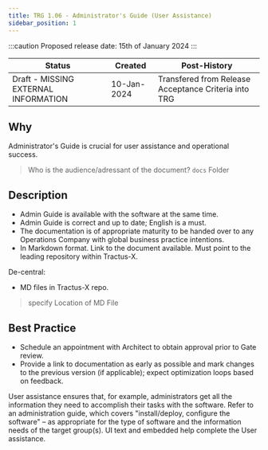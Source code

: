 ```yaml
---
title: TRG 1.06 - Administrator's Guide (User Assistance)
sidebar_position: 1
---
```


:::caution
Proposed release date: 15th of January 2024
:::

| Status     | Created      | Post-History                           |
|------------|--------------|----------------------------------------|
| Draft - MISSING EXTERNAL INFORMATION  | 10-Jan-2024  | Transfered from Release Acceptance Criteria into TRG|

## Why

Administrator's Guide is crucial for user assistance and operational success.
>Who is the audience/adressant of the document?
>```docs``` Folder

## Description

- Admin Guide is available with the software at the same time.
- Admin Guide is correct and up to date; English is a must.
- The documentation is of appropriate maturity to be handed over to any Operations Company with global business practice intentions.
- In Markdown format. Link to the document available. Must point to the leading repository within Tractus-X.

De-central:
- MD files in Tractus-X repo.
> specify Location of MD File

## Best Practice

- Schedule an appointment with Architect to obtain approval prior to Gate review.
- Provide a link to documentation as early as possible and mark changes to the previous version (if applicable); expect optimization loops based on feedback.

User assistance ensures that, for example, administrators get all the information they need to accomplish their tasks with the software. Refer to an administration guide, which covers "install/deploy, configure the software" – as appropriate for the type of software and the information needs of the target group(s). UI text and embedded help complete the User assistance.
